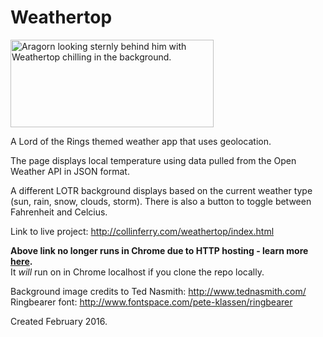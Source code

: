 # Weathertop

<img src="http://collinferry.com/weathertop/aragorn.jpeg" alt="Aragorn looking sternly behind him with Weathertop chilling in the background." height="140" width="325">

A Lord of the Rings themed weather app that uses geolocation.

The page displays local temperature using data pulled from the Open Weather API in JSON format.

A different LOTR background displays based on the current weather type (sun, rain, snow, clouds, storm). There is also a button to toggle between Fahrenheit and Celcius.

Link to live project: http://collinferry.com/weathertop/index.html

<strong>Above link no longer runs in Chrome due to HTTP hosting - learn more <a href="https://sites.google.com/a/chromium.org/dev/Home/chromium-security/deprecating-powerful-features-on-insecure-origins">here</a>.</strong></br>It <i>will</i> run on in Chrome localhost if you clone the repo locally.

Background image credits to Ted Nasmith: http://www.tednasmith.com/ </br>
Ringbearer font: http://www.fontspace.com/pete-klassen/ringbearer

Created February 2016.
